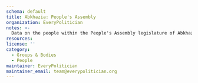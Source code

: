 ```yaml
---
schema: default
title: Abkhazia: People's Assembly
organization: EveryPolitician
notes: >-
  Data on the people within the People's Assembly legislature of Abkhazia.
resources:
license: ''
category:
  - Groups & Bodies
  - People
maintainer: EveryPolitician
maintainer_email: team@everypolitician.org
---
```

